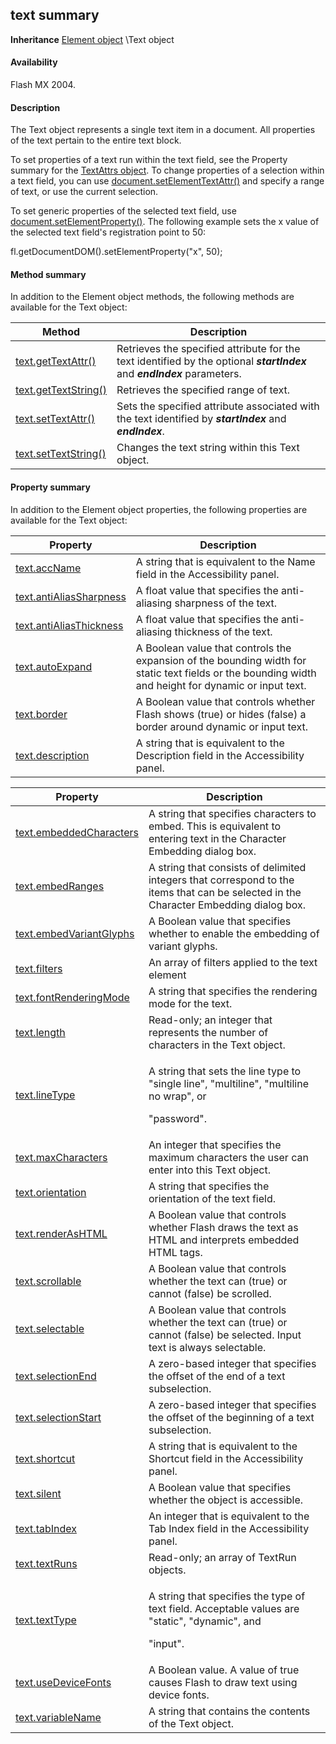 ## text summary

**Inheritance** [Element object](../Element_object/element_summary.md) \Text object

#### Availability

Flash MX 2004.

#### Description

The Text object represents a single text item in a document. All properties of the text pertain to the entire text block.

To set properties of a text run within the text field, see the Property summary for the [TextAttrs object](../TextAttrs_object/textAttrs_summary.md). To change properties of a selection within a text field, you can use [document.setElementTextAttr()](../Document_object/docum500.md) and specify a range of text, or use the current selection.

To set generic properties of the selected text field, use [document.setElementProperty()](../Document_object/docum490.md). The following example sets the x value of the selected text field's registration point to 50:

fl.getDocumentDOM().setElementProperty("x", 50);

#### Method summary

In addition to the Element object methods, the following methods are available for the Text object:

| **Method**                            | **Description**                                                                                                           |
|---------------------------------------|---------------------------------------------------------------------------------------------------------------------------|
| [text.getTextAttr()](../Text_object/text11.md)   | Retrieves the specified attribute for the text identified by the optional ***startIndex*** and ***endIndex*** parameters. |
| [text.getTextString()](../Text_object/text12.md) | Retrieves the specified range of text.                                                                                    |
| [text.setTextAttr()](../Text_object/text22.md)   | Sets the specified attribute associated with the text identified by ***startIndex*** and ***endIndex***.                  |
| [text.setTextString()](../Text_object/text23.md) | Changes the text string within this Text object.                                                                          |

#### Property summary

In addition to the Element object properties, the following properties are available for the Text object:

| **Property**                             | **Description**                                                                                                                                      |
|------------------------------------------|------------------------------------------------------------------------------------------------------------------------------------------------------|
| [text.accName](../Text_object/text.md)            | A string that is equivalent to the Name field in the Accessibility panel.                                                                            |
| [text.antiAliasSharpness](../Text_object/text1.md) | A float value that specifies the anti-aliasing sharpness of the text.                                                                                |
| [text.antiAliasThickness](../Text_object/text2.md) | A float value that specifies the anti-aliasing thickness of the text.                                                                                |
| [text.autoExpand](../Text_object/text3.md)         | A Boolean value that controls the expansion of the bounding width for static text fields or the bounding width and height for dynamic or input text. |
| [text.border](../Text_object/text4.md)             | A Boolean value that controls whether Flash shows (true) or hides (false) a border around dynamic or input text.                                     |
| [text.description](../Text_object/text5.md)        | A string that is equivalent to the Description field in the Accessibility panel.                                                                     |

<table><thead><tr class="header"><th><strong>Property</strong></th><th><strong>Description</strong></th></tr></thead><tbody><tr class="odd"><td><a href="../Text_object/text6.md">text.embeddedCharacters</a></td><td>A string that specifies characters to embed. This is equivalent to entering text in the Character Embedding dialog box.</td></tr><tr class="even"><td><a href="../Text_object/text7.md">text.embedRanges</a></td><td>A string that consists of delimited integers that correspond to the items that can be selected in the Character Embedding dialog box.</td></tr><tr class="odd"><td><a href="../Text_object/text8.md">text.embedVariantGlyphs</a></td><td>A Boolean value that specifies whether to enable the embedding of variant glyphs.</td></tr><tr class="even"><td><a href="../Text_object/text9.md">text.filters</a></td><td>An array of filters applied to the text element</td></tr><tr class="odd"><td><a href="../Text_object/text10.md">text.fontRenderingMode</a></td><td>A string that specifies the rendering mode for the text.</td></tr><tr class="even"><td><a href="../Text_object/text13.md">text.length</a></td><td>Read-only; an integer that represents the number of characters in the Text object.</td></tr><tr class="odd"><td><a href="../Text_object/text14.md">text.lineType</a></td><td><p>A string that sets the line type to "single line", "multiline", "multiline no wrap", or</p><p>"password".</p></td></tr><tr class="even"><td><a href="../Text_object/text15.md">text.maxCharacters</a></td><td>An integer that specifies the maximum characters the user can enter into this Text object.</td></tr><tr class="odd"><td><a href="../Text_object/text16.md">text.orientation</a></td><td>A string that specifies the orientation of the text field.</td></tr><tr class="even"><td><a href="../Text_object/text17.md">text.renderAsHTML</a></td><td>A Boolean value that controls whether Flash draws the text as HTML and interprets embedded HTML tags.</td></tr><tr class="odd"><td><a href="../Text_object/text18.md">text.scrollable</a></td><td>A Boolean value that controls whether the text can (true) or cannot (false) be scrolled.</td></tr><tr class="even"><td><a href="../Text_object/text19.md">text.selectable</a></td><td>A Boolean value that controls whether the text can (true) or cannot (false) be selected. Input text is always selectable.</td></tr><tr class="odd"><td><a href="../Text_object/text20.md">text.selectionEnd</a></td><td>A zero-based integer that specifies the offset of the end of a text subselection.</td></tr><tr class="even"><td><a href="../Text_object/text21.md">text.selectionStart</a></td><td>A zero-based integer that specifies the offset of the beginning of a text subselection.</td></tr><tr class="odd"><td><a href="../Text_object/text24.md">text.shortcut</a></td><td>A string that is equivalent to the Shortcut field in the Accessibility panel.</td></tr><tr class="even"><td><a href="../Text_object/text25.md">text.silent</a></td><td>A Boolean value that specifies whether the object is accessible.</td></tr><tr class="odd"><td><a href="../Text_object/text26.md">text.tabIndex</a></td><td>An integer that is equivalent to the Tab Index field in the Accessibility panel.</td></tr><tr class="even"><td><a href="../Text_object/text27.md">text.textRuns</a></td><td>Read-only; an array of TextRun objects.</td></tr><tr class="odd"><td><a href="../Text_object/text28.md">text.textType</a></td><td><p>A string that specifies the type of text field. Acceptable values are "static", "dynamic", and</p><p>"input".</p></td></tr><tr class="even"><td><a href="../Text_object/text29.md">text.useDeviceFonts</a></td><td>A Boolean value. A value of true causes Flash to draw text using device fonts.</td></tr><tr class="odd"><td><a href="../Text_object/text30.md">text.variableName</a></td><td>A string that contains the contents of the Text object.</td></tr></tbody></table>

<span id="text.accName" class="anchor"></span>


